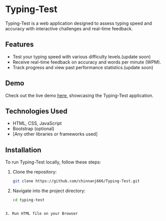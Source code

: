 # Typing-Test

Typing-Test is a web application designed to assess typing speed and accuracy with interactive challenges and real-time feedback.

## Features

- Test your typing speed with various difficulty levels.(update soon)
- Receive real-time feedback on accuracy and words per minute (WPM).
- Track progress and view past performance statistics.(update soon)

## Demo

Check out the live demo [here]( https://chinnanj666.github.io/Typing-Test/), showcasing the Typing-Test application.

## Technologies Used

- HTML, CSS, JavaScript
- Bootstrap (optional)
- [Any other libraries or frameworks used]

## Installation

To run Typing-Test locally, follow these steps:

1. Clone the repository:
   ```bash
   git clone https://github.com/chinnanj666/Typing-Test.git
    ```
2. Navigate into the project directory:
   ```bash
   cd typing-test
```

3. Run HTML file on your Browser
